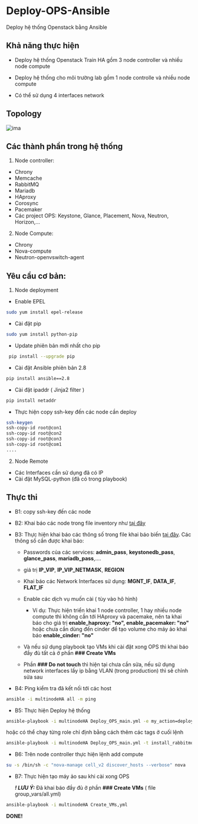 # Deploy-OPS-Ansible
Deploy hệ thống Openstack bằng Ansible

## Khả năng thực hiện
- Deploy hệ thống Openstack Train HA gồm 3 node controller và nhiều node compute
- Deploy hệ thống cho môi trường lab gồm 1 node controlle và nhiều node compute

- Có thể sử dụng 4 interfaces network
## Topology

![ima](ima/OPS-Ansible-Topo.png)

## Các thành phần trong hệ thống
1. Node controller:
 - Chrony
 - Memcache
 - RabbitMQ
 - Mariadb
 - HAproxy
 - Corosync
 - Pacemaker
 - Các project OPS: Keystone, Glance, Placement, Nova, Neutron, Horizon,...
 
2. Node Compute:
 - Chrony
 - Nova-compute
 - Neutron-openvswitch-agent
 
## Yêu cầu cơ bản:
1. Node deployment

- Enable EPEL
```sh
sudo yum install epel-release
```
- Cài đặt pip
```sh
sudo yum install python-pip
```
- Update phiên bản mới nhất cho pip
```sh
 pip install --upgrade pip
```
- Cài đặt Ansible phiên bản 2.8
```sh
pip install ansible==2.8
```
- Cài đặt ipaddr (  Jinja2 filter )
```sh
pip install netaddr
```
- Thực hiện copy ssh-key đến các node cần deploy
```sh
ssh-keygen
ssh-copy-id root@con1
ssh-copy-id root@con2
ssh-copy-id root@con3
ssh-copy-id root@com1
....
```

2. Node Remote
- Các Interfaces cần sử dụng đã có IP 
- Cài đặt MySQL-python (đã có trong playbook)

## Thực thi 
- B1: copy ssh-key đến các node
- B2: Khai báo các node trong file inventory như [tại đây](https://github.com/vinhducnguyen1708/Deploy-OPS-Ansible/blob/master/multinodeHA) 


- B3: Thực hiện khai báo các thông số trong file khai báo biến [tại đây](https://github.com/vinhducnguyen1708/Deploy-OPS-Ansible/blob/master/group_vars/all.yml). Các thông số cần được khai báo:

    - Passwords của các services: **admin_pass**, **keystonedb_pass**, **glance_pass**, **mariadb_pass**,....
    
    - giá trị **IP_VIP**, **IP_VIP_NETMASK**, **REGION**
    
    - Khai báo các Network Interfaces sử dụng: **MGNT_IF**, **DATA_IF**, **FLAT_IF**

    - Enable các dịch vụ muốn cài ( tùy vào hô hình)
        - Ví dụ: Thực hiện triển khai 1 node controller, 1 hay nhiều node compute thì không cần tới HAproxy và pacemake, nên ta khai báo cho giá trị **enable_haproxy: "no", enable_pacemaker: "no"** hoặc chưa cần dùng đến cinder để tạo volume cho máy ảo khai báo **enable_cinder: "no"**
    
    - Và nếu sử dụng playbook tạo VMs khi cài đặt xong OPS thì khai báo đầy đủ tất cả ở phần **### Create VMs**

    - Phần **### Do not touch** thì hiện tại chưa cần sửa, nếu sử dụng network interfaces lấy ip bằng VLAN (trong production) thì sẽ chỉnh sửa sau

- B4: Ping kiểm tra đã kết nối tới các host
```sh
ansible -i multinodeHA all -m ping
```
- B5: Thực hiện Deploy hệ thống
```sh
ansible-playbook -i multinodeHA Deploy_OPS_main.yml -e my_action=deploy
```
hoặc có thể chạy từng role chỉ định bằng cách thêm các tags ở cuối lệnh
```sh
ansible-playbook -i multinodeHA Deploy_OPS_main.yml -t install_rabbitmq -e my_action=deploy
```
- B6: Trên node controller thực hiện lệnh add compute
```sh
su -s /bin/sh -c "nova-manage cell_v2 discover_hosts --verbose" nova
```
- B7: Thực hiện tạo máy ảo sau khi cài xong OPS
    
    ***! LƯU Ý:*** Đã khai báo đầy đủ ở phần **### Create VMs** ( file group_vars/all.yml)

```sh
ansible-playbook -i multinodeHA Create_VMs,yml 
```


**DONE!**

